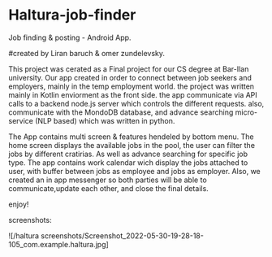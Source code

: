 # Haltura-job-finder
Job finding &amp; posting - Android App.

#created by Liran baruch & omer zundelevsky.

This project was cerated as a Final project for our CS degree at Bar-Ilan university.
Our app created in order to connect between job seekers and employers, mainly in the temp employment world. 
the project was written mainly in Kotlin enviorment as the front side. 
the app communicate via API calls to a backend node.js server which controls the different requests.
also, communicate with the MondoDB database, and advance searching micro-service (NLP based) which was written in python.

The App contains multi screen & features hendeled by bottom menu.
The home screen displays the available jobs in the pool, the user can filter the jobs by different cratirias. As well as advance searching for specific job type.
The app contains work calendar wich display the jobs attached to user, with buffer between jobs as employee and jobs as employer.
Also, we created an in app messenger so both parties will be able to communicate,update each other, and close the final details.

enjoy!

screenshots: 

![/haltura screenshots/Screenshot_2022-05-30-19-28-18-105_com.example.haltura.jpg]
